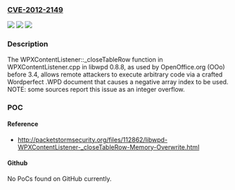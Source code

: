 ### [CVE-2012-2149](https://cve.mitre.org/cgi-bin/cvename.cgi?name=CVE-2012-2149)
![](https://img.shields.io/static/v1?label=Product&message=n%2Fa&color=blue)
![](https://img.shields.io/static/v1?label=Version&message=n%2Fa&color=blue)
![](https://img.shields.io/static/v1?label=Vulnerability&message=n%2Fa&color=brighgreen)

### Description

The WPXContentListener::_closeTableRow function in WPXContentListener.cpp in libwpd 0.8.8, as used by OpenOffice.org (OOo) before 3.4, allows remote attackers to execute arbitrary code via a crafted Wordperfect .WPD document that causes a negative array index to be used.  NOTE: some sources report this issue as an integer overflow.

### POC

#### Reference
- http://packetstormsecurity.org/files/112862/libwpd-WPXContentListener-_closeTableRow-Memory-Overwrite.html

#### Github
No PoCs found on GitHub currently.

